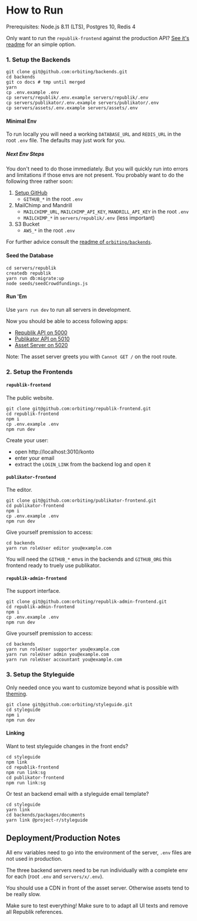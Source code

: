 # How to Run

Prerequisites: Node.js 8.11 (LTS), Postgres 10, Redis 4

Only want to run the `republik-frontend` against the production API? [See it's readme](https://github.com/orbiting/republik-frontend) for an simple option.

### 1. Setup the Backends

```
git clone git@github.com:orbiting/backends.git
cd backends
git co docs # tmp until merged
yarn
cp .env.example .env
cp servers/republik/.env.example servers/republik/.env
cp servers/publikator/.env.example servers/publikator/.env
cp servers/assets/.env.example servers/assets/.env
```

#### Minimal Env 

To run locally you will need a working `DATABASE_URL` and `REDIS_URL` in the root `.env` file. The defaults may just work for you.

##### Next Env Steps

You don't need to do those immediately. But you will quickly run into errors and limitations if those envs are not present. You probably want to do the following three rather soon:

1. [Setup GitHub](https://github.com/orbiting/backends/tree/master/servers/publikator#github) 
    - `GITHUB_*` in the root `.env`
2. MailChimp and Mandrill
    - `MAILCHIMP_URL`, `MAILCHIMP_API_KEY`, `MANDRILL_API_KEY` in the root `.env`
    - `MAILCHIMP_*` in `servers/republik/.env` (less important)
3. S3 Bucket
    - `AWS_*` in the root `.env`

For further advice consult the [readme of `orbiting/backends`](https://github.com/orbiting/backends#envs).

#### Seed the Database

```
cd servers/republik
createdb republik
yarn run db:migrate:up
node seeds/seedCrowdfundings.js
```

#### Run 'Em

Use `yarn run dev` to run all servers in development.

Now you should be able to access following apps:

- [Republik API on 5000](http://localhost:5000/graphiql)
- [Publikator API on 5010](http://localhost:5010/graphiql)
- [Asset Server on 5020](http://localhost:5020/)

Note: The asset server greets you with `Cannot GET /` on the root route.

### 2. Setup the Frontends 

#### `republik-frontend`

The public website.

```
git clone git@github.com:orbiting/republik-frontend.git
cd republik-frontend
npm i
cp .env.example .env
npm run dev
```

Create your user:
- open http://localhost:3010/konto
- enter your email
- extract the `LOGIN_LINK` from the backend log and open it

#### `publikator-frontend`

The editor.

```
git clone git@github.com:orbiting/publikator-frontend.git
cd publikator-frontend
npm i
cp .env.example .env
npm run dev
```

Give yourself premission to access:

```
cd backends
yarn run roleUser editor you@example.com
```

You will need the `GITHUB_*` envs in the backends and `GITHUB_ORG` this frontend ready to truely use publikator.

#### `republik-admin-frontend`

The support interface.

```
git clone git@github.com:orbiting/republik-admin-frontend.git
cd republik-admin-frontend
npm i
cp .env.example .env
npm run dev
```

Give yourself premission to access:

```
cd backends
yarn run roleUser supporter you@example.com
yarn run roleUser admin you@example.com
yarn run roleUser accountant you@example.com
```

### 3. Setup the Styleguide

Only needed once you want to customize beyond what is possible with [theming](https://github.com/orbiting/styleguide#theming).

```
git clone git@github.com:orbiting/styleguide.git
cd styleguide
npm i
npm run dev
```

#### Linking

Want to test styleguide changes in the front ends?

```
cd styleguide
npm link
cd republik-frontend
npm run link:sg
cd publikator-frontend
npm run link:sg
```

Or test an backend email with a styleguide email template?

```
cd styleguide
yarn link
cd backends/packages/documents
yarn link @project-r/styleguide
```

## Deployment/Production Notes

All env variables need to go into the environment of the server, `.env` files are not used in production.

The three backend servers need to be run individually with a complete env for each (root `.env` and `servers/x/.env`).

You should use a CDN in front of the asset server. Otherwise assets tend to be really slow.

Make sure to test everything! Make sure to to adapt all UI texts and remove all Republik references.
